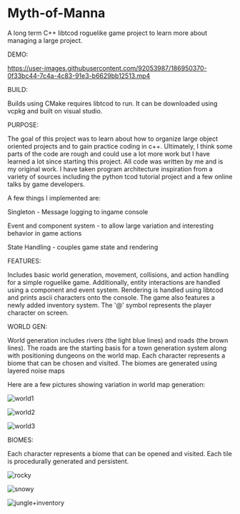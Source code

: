 # Myth-of-Manna
A long term C++ libtcod roguelike game project to learn more about managing a large project.

DEMO:

https://user-images.githubusercontent.com/92053987/186950370-0f33bc44-7c4a-4c83-91e3-b6629bb12513.mp4

BUILD:

Builds using CMake requires libtcod to run. It can be downloaded using vcpkg and built on visual studio.

PURPOSE:

The goal of this project was to learn about how to organize large object oriented projects and to gain practice coding in c++. Ultimately, I think some parts of the code are rough and could use a lot more work but I have learned a lot since starting this project. All code was written by me and is my original work. I have taken program architecture inspiration from a variety of sources including the python tcod tutorial project and a few online talks by game developers.

A few things I implemented are:

Singleton - Message logging to ingame console

Event and component system - to allow large variation and interesting behavior in game actions

State Handling - couples game state and rendering


FEATURES:

Includes basic world generation, movement, collisions, and action handling for a simple roguelike game. Additionally, entity interactions are handled using a component and event system. Rendering is handled using libtcod and prints ascii characters onto the console. The game also features a newly added inventory system.
The '@' symbol represents the player character on screen.

WORLD GEN:

World generation includes rivers (the light blue lines) and roads (the brown lines). The roads are the starting basis for a town generation system along with positioning dungeons on the world map. Each character represents a biome that can be chosen and visited. The biomes are generated using layered noise maps

Here are a few pictures showing variation in world map generation:

![world1](https://user-images.githubusercontent.com/92053987/186792186-0f7da930-6bec-462a-ba25-83f9cbee2985.PNG)

![world2](https://user-images.githubusercontent.com/92053987/186792204-e512c0b6-7dce-4c1b-9251-c1cb2f58a8c6.PNG)

![world3](https://user-images.githubusercontent.com/92053987/186792209-60960037-3733-445b-bc58-66e57a0b8301.PNG)





BIOMES:

Each character represents a biome that can be opened and visited. Each tile is procedurally generated and persistent.

![rocky](https://user-images.githubusercontent.com/92053987/186792231-b2f557db-343d-4ffa-8d79-b14fb575e89e.PNG)

![snowy](https://user-images.githubusercontent.com/92053987/186792245-5b393b71-ccf6-4930-8431-fa6ce691d04a.PNG)

![jungle+inventory](https://user-images.githubusercontent.com/92053987/186792257-37140808-4121-44bc-a80d-45a280391474.PNG)

